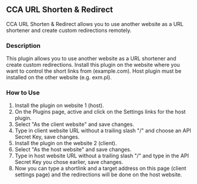 ## CCA URL Shorten & Redirect
CCA URL Shorten & Redirect allows you to use another website as a URL shortener and create custom redirections remotely.

### Description
This plugin allows you to use another website as a URL shortener and create custom redirections. Install this plugin on the website where you want to control the short links from (example.com). Host plugin must be installed on the other website (e.g. exm.pl).

### How to Use
1. Install the plugin on website 1 (host).
2. On the Plugins page, active and click on the Settings links for the host plugin.
3. Select "As the client website" and save changes.
4. Type in client website URL without a trailing slash "/" and choose an API Secret Key, save changes. 
5. Install the plugin on the website 2 (client).
6. Select "As the host website" and save changes.
7. Type in host website URL without a trailing slash "/" and type in the API Secret Key you chose earlier, save changes.
8. Now you can type a shortlink and a target address on this page (client settings page) and the redirections will be done on the host website.
